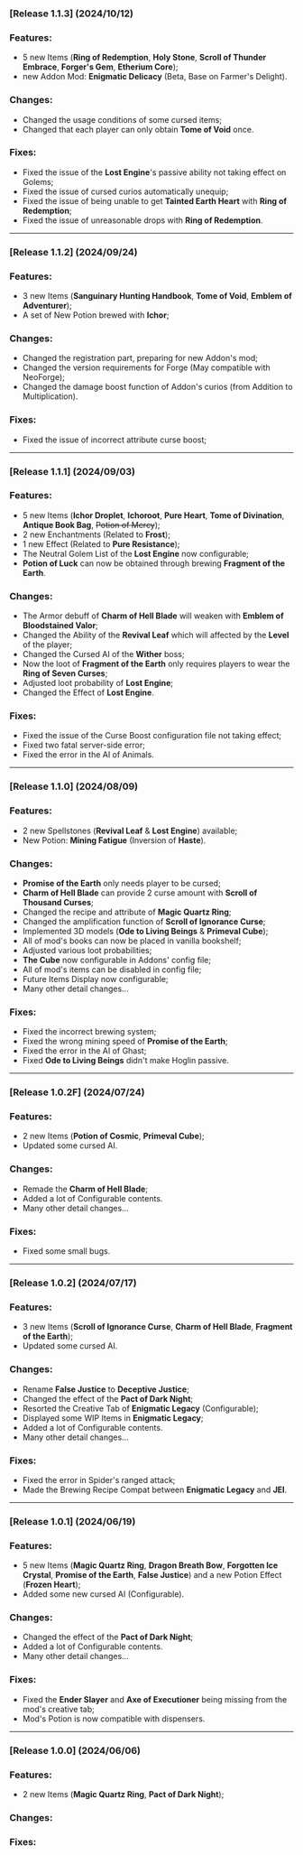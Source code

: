 ### [Release 1.1.3] (2024/10/12)
### Features:
- 5 new Items (**Ring of Redemption**, **Holy Stone**, **Scroll of Thunder Embrace**, **Forger's Gem**, **Etherium Core**);
- new Addon Mod: **Enigmatic Delicacy** (Beta, Base on Farmer's Delight).
### Changes:
- Changed the usage conditions of some cursed items;
- Changed that each player can only obtain **Tome of Void** once.
### Fixes:
- Fixed the issue of the **Lost Engine**'s passive ability not taking effect on Golems;
- Fixed the issue of cursed curios automatically unequip;
- Fixed the issue of being unable to get **Tainted Earth Heart** with **Ring of Redemption**;
- Fixed the issue of unreasonable drops with **Ring of Redemption**.
***
### [Release 1.1.2] (2024/09/24)
### Features:
- 3 new Items (**Sanguinary Hunting Handbook**, **Tome of Void**, **Emblem of Adventurer**);
- A set of New Potion brewed with **Ichor**;
### Changes:
- Changed the registration part, preparing for new Addon's mod;
- Changed the version requirements for Forge (May compatible with NeoForge);
- Changed the damage boost function of Addon's curios (from Addition to Multiplication).
### Fixes:
- Fixed the issue of incorrect attribute curse boost;
***
### [Release 1.1.1] (2024/09/03)
### Features:
- 5 new Items (**Ichor Droplet**, **Ichoroot**, **Pure Heart**, **Tome of Divination**, **Antique Book Bag**, ~~Potion of Mercy~~);
- 2 new Enchantments (Related to **Frost**);
- 1 new Effect (Related to **Pure Resistance**);
- The Neutral Golem List of the **Lost Engine** now configurable;
- **Potion of Luck** can now be obtained through brewing **Fragment of the Earth**.
### Changes:
- The Armor debuff of **Charm of Hell Blade** will weaken with **Emblem of Bloodstained Valor**;
- Changed the Ability of the **Revival Leaf** which will affected by the **Level** of the player;
- Changed the Cursed AI of the **Wither** boss;
- Now the loot of **Fragment of the Earth** only requires players to wear the **Ring of Seven Curses**;
- Adjusted loot probability of **Lost Engine**;
- Changed the Effect of **Lost Engine**.
### Fixes:
- Fixed the issue of the Curse Boost configuration file not taking effect;
- Fixed two fatal server-side error;
- Fixed the error in the AI of Animals.
***
### [Release 1.1.0] (2024/08/09)
### Features:
- 2 new Spellstones (**Revival Leaf** & **Lost Engine**) available;
- New Potion: **Mining Fatigue** (Inversion of **Haste**).
### Changes:
- **Promise of the Earth** only needs player to be cursed;
- **Charm of Hell Blade** can provide 2 curse amount with **Scroll of Thousand Curses**;
- Changed the recipe and attribute of **Magic Quartz Ring**;
- Changed the amplification function of **Scroll of Ignorance Curse**;
- Implemented 3D models (**Ode to Living Beings** & **Primeval Cube**);
- All of mod's books can now be placed in vanilla bookshelf;
- Adjusted various loot probabilities;
- **The Cube** now configurable in Addons' config file;
- All of mod's items can be disabled in config file;
- Future Items Display now configurable;
- Many other detail changes...
### Fixes:
- Fixed the incorrect brewing system;
- Fixed the wrong mining speed of **Promise of the Earth**;
- Fixed the error in the AI of Ghast;
- Fixed **Ode to Living Beings** didn't make Hoglin passive.
***
### [Release 1.0.2F] (2024/07/24)
### Features:
- 2 new Items (**Potion of Cosmic**, **Primeval Cube**);
- Updated some cursed AI.
### Changes:
- Remade the **Charm of Hell Blade**;
- Added a lot of Configurable contents.
- Many other detail changes...
### Fixes:
- Fixed some small bugs.
***
### [Release 1.0.2] (2024/07/17)
### Features:
- 3 new Items (**Scroll of Ignorance Curse**, **Charm of Hell Blade**, **Fragment of the Earth**);
- Updated some cursed AI.
### Changes:
- Rename **False Justice** to **Deceptive Justice**;
- Changed the effect of the **Pact of Dark Night**;
- Resorted the Creative Tab of **Enigmatic Legacy** (Configurable);
- Displayed some WIP Items in **Enigmatic Legacy**;
- Added a lot of Configurable contents.
- Many other detail changes...
### Fixes:
- Fixed the error in Spider's ranged attack;
- Made the Brewing Recipe Compat between **Enigmatic Legacy** and **JEI**.
***
### [Release 1.0.1] (2024/06/19)
### Features:
- 5 new Items (**Magic Quartz Ring**, **Dragon Breath Bow**, **Forgotten Ice Crystal**, **Promise of the Earth**, **False Justice**) and a new Potion Effect (**Frozen Heart**);
- Added some new cursed AI (Configurable).
### Changes:
- Changed the effect of the **Pact of Dark Night**;
- Added a lot of Configurable contents.
- Many other detail changes...
### Fixes:
- Fixed the **Ender Slayer** and **Axe of Executioner** being missing from the mod's creative tab;
- Mod's Potion is now compatible with dispensers.
***
### [Release 1.0.0] (2024/06/06)
### Features:
- 2 new Items (**Magic Quartz Ring**,  **Pact of Dark Night**);
### Changes:
### Fixes: